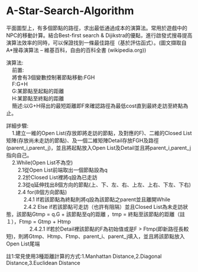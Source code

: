 # A-Star-Search-Algorithm
平面圖型上，有多個節點的路徑，求出最低通過成本的演算法。常用於遊戲中的NPC的移動計算。結合Best-first search & Dijikstra的優點，進行啟發式搜尋提高演算法效率的同時，可以保證找到一條最佳路徑（基於評估函式）。(圖文擷取自A*搜尋演算法 – 維基百科，自由的百科全書 (wikipedia.org))

演算法:  
&nbsp;&nbsp;&nbsp;&nbsp;前置:  
&nbsp;&nbsp;&nbsp;&nbsp;將會有3個變數控制著節點移動:FGH  
&nbsp;&nbsp;&nbsp;&nbsp;F:G+H  
&nbsp;&nbsp;&nbsp;&nbsp;G:某節點至起點的距離  
&nbsp;&nbsp;&nbsp;&nbsp;H:某節點至終點的距離  
&nbsp;&nbsp;&nbsp;&nbsp;簡述:以G+H得出的最短距離即F來確認路徑為最低cost直到最終走訪至終點為止。

詳細步驟:  
&nbsp;&nbsp;&nbsp;&nbsp;1.建立一維的Open List(存放即將走訪的節點，及對應的F)、二維的Closed List矩陣(存放尚未走訪的節點)、及一個二維矩陣Detail存放FGH及路徑(parent_i,parent_j)，並且將起點放入Open List及Detail並且將parent_i,parent_j指向自己。  
&nbsp;&nbsp;&nbsp;&nbsp;2.While(Open List不為空)  
&nbsp;&nbsp;&nbsp;&nbsp;&nbsp;&nbsp;&nbsp;&nbsp;2.1從Open List前端取出一個節點設為q  
&nbsp;&nbsp;&nbsp;&nbsp;&nbsp;&nbsp;&nbsp;&nbsp;2.2於Closed List裡將q設為已走訪  
&nbsp;&nbsp;&nbsp;&nbsp;&nbsp;&nbsp;&nbsp;&nbsp;2.3從q延伸找出8個方向的節點(上、下、左、右、上左、上右、下左、下右)  
&nbsp;&nbsp;&nbsp;&nbsp;&nbsp;&nbsp;&nbsp;&nbsp;2.4 for(8個方向節點)  
&nbsp;&nbsp;&nbsp;&nbsp;&nbsp;&nbsp;&nbsp;&nbsp;&nbsp;&nbsp;&nbsp;&nbsp;2.4.1 If若該節點為終點則將q設為該節點之parent並且離開While  
&nbsp;&nbsp;&nbsp;&nbsp;&nbsp;&nbsp;&nbsp;&nbsp;&nbsp;&nbsp;&nbsp;&nbsp;2.4.2 Else if若該節點可走訪（也許有阻隔）並且Closed List為未走訪狀態，該節點Gtmp = q.G + 該節點至q的距離 ，tmp = 終點至該節點的距離（註１），Ftmp = Gtmp + Htmp  
&nbsp;&nbsp;&nbsp;&nbsp;&nbsp;&nbsp;&nbsp;&nbsp;&nbsp;&nbsp;&nbsp;&nbsp;&nbsp;&nbsp;&nbsp;&nbsp;2.4.2.1 If若於Detail裡該節點的F為初始值或是F > Ftmp(即新路徑長較短)，則將Gtmp、Htmp、Ftmp、parent_i、parent_j填入，並且將該節點放入Open List尾端
  
註1:常見使用3種距離計算的方式:1.Manhattan Distance,2.Diagonal Distance,3.Euclidean Distance
